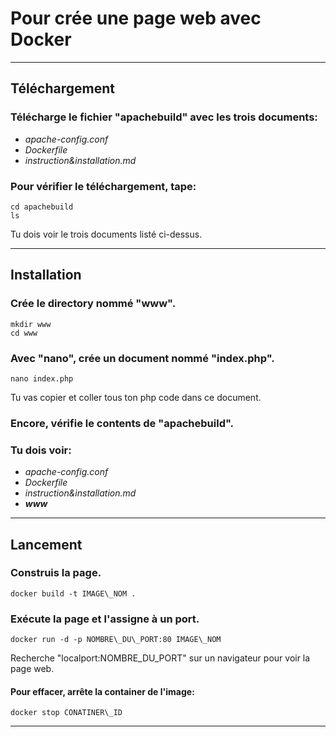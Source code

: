 # Pour crée une page web avec Docker
---
## Téléchargement

### Télécharge le fichier "apachebuild" avec les trois documents:
 * _apache-config.conf_	
 * _Dockerfile_
 * _instruction&installation.md_

### Pour vérifier le téléchargement, tape:
```
cd apachebuild
ls
```

Tu dois voir le trois documents listé ci-dessus.

---
## Installation

### Crée le directory nommé "www".
```
mkdir www
cd www
```

### Avec "nano", crée un document nommé "index.php".
```
nano index.php
```

Tu vas copier et coller tous ton php code dans ce document.

### Encore, vérifie le contents de "apachebuild".
### Tu dois voir:
 * _apache-config.conf_
 * _Dockerfile_
 * _instruction&installation.md_
 * _**www**_

---
## Lancement

### Construis la page.
```
docker build -t IMAGE\_NOM .
```

### Exécute la page et l'assigne à un port.
```
docker run -d -p NOMBRE\_DU\_PORT:80 IMAGE\_NOM
```

Recherche "localport:NOMBRE\_DU\_PORT" sur un navigateur pour voir la page web.

#### Pour effacer, arrête la container de l'image:
``` 
docker stop CONATINER\_ID
```
---

